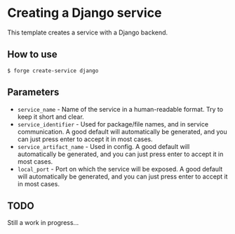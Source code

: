 # Creating a Django service

This template creates a service with a Django backend.

## How to use
```shell
$ forge create-service django
```

## Parameters
- `service_name` - Name of the service in a human-readable format. Try to keep it short and clear.
- `service_identifier` - Used for package/file names, and in service communication. A good default will automatically be generated, and you can just press enter to accept it in most cases.
- `service_artifact_name` - Used in config. A good default will automatically be generated, and you can just press enter to accept it in most cases.
- `local_port` - Port on which the service will be exposed. A good default will automatically be generated, and you can just press enter to accept it in most cases.

## TODO
Still a work in progress...
